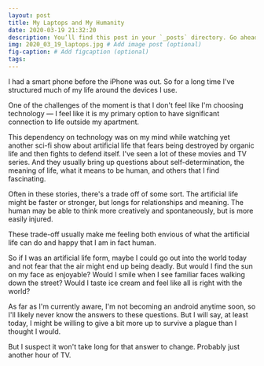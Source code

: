 ```yaml
---
layout: post
title: My Laptops and My Humanity
date: 2020-03-19 21:32:20
description: You’ll find this post in your `_posts` directory. Go ahead and edit it and re-build the site to see your changes. # Add post description (optional)
img: 2020_03_19_laptops.jpg # Add image post (optional)
fig-caption: # Add figcaption (optional)
tags:
---
```


I had a smart phone before the iPhone was out. So for a long time I've structured much of my life around the devices I use.

One of the challenges of the moment is that I don't feel like I'm choosing technology — I feel like it is my primary option to have significant connection to life outside my apartment.

This dependency on technology was on my mind while watching yet another sci-fi show about artificial life that fears being destroyed by organic life and then fights to defend itself. I've seen a lot of these movies and TV series. And they usually bring up questions about self-determination, the meaning of life, what it means to be human, and others that I find fascinating.

Often in these stories, there's a trade off of some sort. The artificial life might be faster or stronger, but longs for relationships and meaning. The human may be able to think more creatively and spontaneously, but is more easily injured.

These trade-off usually make me feeling both envious of what the artificial life can do and happy that I am in fact human.

So if I was an artificial life form, maybe I could go out into the world today and not fear that the air might end up being deadly. But would I find the sun on my face as enjoyable? Would I smile when I see familiar faces walking down the street? Would I taste ice cream and feel like all is right with the world?

As far as I'm currently aware, I'm not becoming an android anytime soon, so I'll likely never know the answers to these questions. But I will say, at least today, I might be willing to give a bit more up to survive a plague than I thought I would.

But I suspect it won't take long for that answer to change. Probably just another hour of TV.
